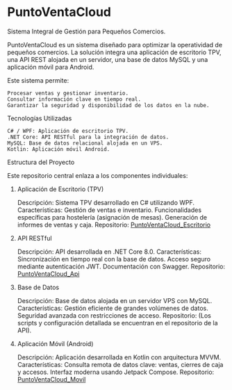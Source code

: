 # PuntoVentaCloud

Sistema Integral de Gestión para Pequeños Comercios.

PuntoVentaCloud es un sistema diseñado para optimizar la operatividad de pequeños comercios. La solución integra una aplicación de escritorio TPV, una API REST alojada en un servidor, una base de datos MySQL y una aplicación móvil para Android.

Este sistema permite:

    Procesar ventas y gestionar inventario.
    Consultar información clave en tiempo real.
    Garantizar la seguridad y disponibilidad de los datos en la nube.

Tecnologías Utilizadas

    C# / WPF: Aplicación de escritorio TPV.
    .NET Core: API RESTful para la integración de datos.
    MySQL: Base de datos relacional alojada en un VPS.
    Kotlin: Aplicación móvil Android.

Estructura del Proyecto

Este repositorio central enlaza a los componentes individuales:
1. Aplicación de Escritorio (TPV)

    Descripción: Sistema TPV desarrollado en C# utilizando WPF.
    Características:
        Gestión de ventas e inventario.
        Funcionalidades específicas para hostelería (asignación de mesas).
        Generación de informes de ventas y caja.
    Repositorio: [PuntoVentaCloud_Escritorio](https://github.com/TomiNavel/PuntoVentaCloud_Escritorio)

2. API RESTful

    Descripción: API desarrollada en .NET Core 8.0.
    Características:
        Sincronización en tiempo real con la base de datos.
        Acceso seguro mediante autenticación JWT.
        Documentación con Swagger.
    Repositorio: [PuntoVentaCloud_Api](https://github.com/TomiNavel/PuntoVentaCloud_Api)

3. Base de Datos

    Descripción: Base de datos alojada en un servidor VPS con MySQL.
    Características:
        Gestión eficiente de grandes volúmenes de datos.
        Seguridad avanzada con restricciones de acceso.
    Repositorio: (Los scripts y configuración detallada se encuentran en el repositorio de la API).

4. Aplicación Móvil (Android)

    Descripción: Aplicación desarrollada en Kotlin con arquitectura MVVM.
    Características:
        Consulta remota de datos clave: ventas, cierres de caja y accesos.
        Interfaz moderna usando Jetpack Compose.
    Repositorio: [PuntoVentaCloud_Movil](https://github.com/TomiNavel/PuntoVentaCloud_Movil)
